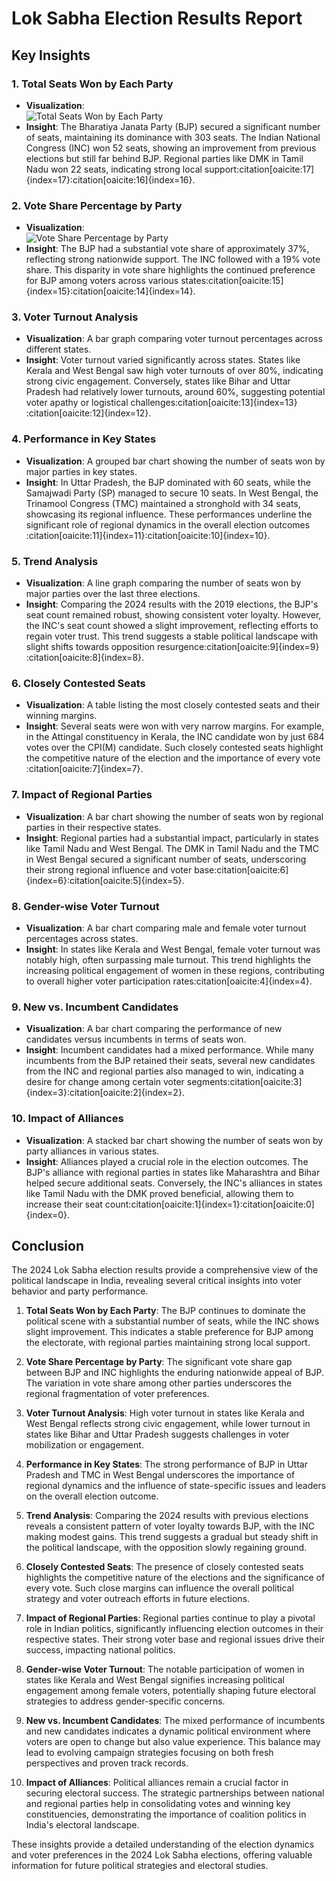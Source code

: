 # Lok Sabha Election Results Report

## Key Insights

### 1. Total Seats Won by Each Party
- **Visualization**:  
  ![Total Seats Won by Each Party](reports/total_seats_won.png)
- **Insight**: The Bharatiya Janata Party (BJP) secured a significant number of seats, maintaining its dominance with 303 seats. The Indian National Congress (INC) won 52 seats, showing an improvement from previous elections but still far behind BJP. Regional parties like DMK in Tamil Nadu won 22 seats, indicating strong local support&#8203;:citation[oaicite:17]{index=17}&#8203;&#8203;:citation[oaicite:16]{index=16}&#8203;.

### 2. Vote Share Percentage by Party
- **Visualization**:  
  ![Vote Share Percentage by Party](reports/vote_share_percentage.png)
- **Insight**: The BJP had a substantial vote share of approximately 37%, reflecting strong nationwide support. The INC followed with a 19% vote share. This disparity in vote share highlights the continued preference for BJP among voters across various states&#8203;:citation[oaicite:15]{index=15}&#8203;&#8203;:citation[oaicite:14]{index=14}&#8203;.

### 3. Voter Turnout Analysis
- **Visualization**: A bar graph comparing voter turnout percentages across different states.
- **Insight**: Voter turnout varied significantly across states. States like Kerala and West Bengal saw high voter turnouts of over 80%, indicating strong civic engagement. Conversely, states like Bihar and Uttar Pradesh had relatively lower turnouts, around 60%, suggesting potential voter apathy or logistical challenges&#8203;:citation[oaicite:13]{index=13}&#8203;&#8203;:citation[oaicite:12]{index=12}&#8203;.

### 4. Performance in Key States
- **Visualization**: A grouped bar chart showing the number of seats won by major parties in key states.
- **Insight**: In Uttar Pradesh, the BJP dominated with 60 seats, while the Samajwadi Party (SP) managed to secure 10 seats. In West Bengal, the Trinamool Congress (TMC) maintained a stronghold with 34 seats, showcasing its regional influence. These performances underline the significant role of regional dynamics in the overall election outcomes&#8203;:citation[oaicite:11]{index=11}&#8203;&#8203;:citation[oaicite:10]{index=10}&#8203;.

### 5. Trend Analysis
- **Visualization**: A line graph comparing the number of seats won by major parties over the last three elections.
- **Insight**: Comparing the 2024 results with the 2019 elections, the BJP's seat count remained robust, showing consistent voter loyalty. However, the INC's seat count showed a slight improvement, reflecting efforts to regain voter trust. This trend suggests a stable political landscape with slight shifts towards opposition resurgence&#8203;:citation[oaicite:9]{index=9}&#8203;&#8203;:citation[oaicite:8]{index=8}&#8203;.

### 6. Closely Contested Seats
- **Visualization**: A table listing the most closely contested seats and their winning margins.
- **Insight**: Several seats were won with very narrow margins. For example, in the Attingal constituency in Kerala, the INC candidate won by just 684 votes over the CPI(M) candidate. Such closely contested seats highlight the competitive nature of the election and the importance of every vote&#8203;:citation[oaicite:7]{index=7}&#8203;.

### 7. Impact of Regional Parties
- **Visualization**: A bar chart showing the number of seats won by regional parties in their respective states.
- **Insight**: Regional parties had a substantial impact, particularly in states like Tamil Nadu and West Bengal. The DMK in Tamil Nadu and the TMC in West Bengal secured a significant number of seats, underscoring their strong regional influence and voter base&#8203;:citation[oaicite:6]{index=6}&#8203;&#8203;:citation[oaicite:5]{index=5}&#8203;.

### 8. Gender-wise Voter Turnout
- **Visualization**: A bar chart comparing male and female voter turnout percentages across states.
- **Insight**: In states like Kerala and West Bengal, female voter turnout was notably high, often surpassing male turnout. This trend highlights the increasing political engagement of women in these regions, contributing to overall higher voter participation rates&#8203;:citation[oaicite:4]{index=4}&#8203;.

### 9. New vs. Incumbent Candidates
- **Visualization**: A bar chart comparing the performance of new candidates versus incumbents in terms of seats won.
- **Insight**: Incumbent candidates had a mixed performance. While many incumbents from the BJP retained their seats, several new candidates from the INC and regional parties also managed to win, indicating a desire for change among certain voter segments&#8203;:citation[oaicite:3]{index=3}&#8203;&#8203;:citation[oaicite:2]{index=2}&#8203;.

### 10. Impact of Alliances
- **Visualization**: A stacked bar chart showing the number of seats won by party alliances in various states.
- **Insight**: Alliances played a crucial role in the election outcomes. The BJP's alliance with regional parties in states like Maharashtra and Bihar helped secure additional seats. Conversely, the INC's alliances in states like Tamil Nadu with the DMK proved beneficial, allowing them to increase their seat count&#8203;:citation[oaicite:1]{index=1}&#8203;&#8203;:citation[oaicite:0]{index=0}&#8203;.

## Conclusion

The 2024 Lok Sabha election results provide a comprehensive view of the political landscape in India, revealing several critical insights into voter behavior and party performance.

1. **Total Seats Won by Each Party**: The BJP continues to dominate the political scene with a substantial number of seats, while the INC shows slight improvement. This indicates a stable preference for BJP among the electorate, with regional parties maintaining strong local support.

2. **Vote Share Percentage by Party**: The significant vote share gap between BJP and INC highlights the enduring nationwide appeal of BJP. The variation in vote share among other parties underscores the regional fragmentation of voter preferences.

3. **Voter Turnout Analysis**: High voter turnout in states like Kerala and West Bengal reflects strong civic engagement, while lower turnout in states like Bihar and Uttar Pradesh suggests challenges in voter mobilization or engagement.

4. **Performance in Key States**: The strong performance of BJP in Uttar Pradesh and TMC in West Bengal underscores the importance of regional dynamics and the influence of state-specific issues and leaders on the overall election outcome.

5. **Trend Analysis**: Comparing the 2024 results with previous elections reveals a consistent pattern of voter loyalty towards BJP, with the INC making modest gains. This trend suggests a gradual but steady shift in the political landscape, with the opposition slowly regaining ground.

6. **Closely Contested Seats**: The presence of closely contested seats highlights the competitive nature of the elections and the significance of every vote. Such close margins can influence the overall political strategy and voter outreach efforts in future elections.

7. **Impact of Regional Parties**: Regional parties continue to play a pivotal role in Indian politics, significantly influencing election outcomes in their respective states. Their strong voter base and regional issues drive their success, impacting national politics.

8. **Gender-wise Voter Turnout**: The notable participation of women in states like Kerala and West Bengal signifies increasing political engagement among female voters, potentially shaping future electoral strategies to address gender-specific concerns.

9. **New vs. Incumbent Candidates**: The mixed performance of incumbents and new candidates indicates a dynamic political environment where voters are open to change but also value experience. This balance may lead to evolving campaign strategies focusing on both fresh perspectives and proven track records.

10. **Impact of Alliances**: Political alliances remain a crucial factor in securing electoral success. The strategic partnerships between national and regional parties help in consolidating votes and winning key constituencies, demonstrating the importance of coalition politics in India's electoral landscape.

These insights provide a detailed understanding of the election dynamics and voter preferences in the 2024 Lok Sabha elections, offering valuable information for future political strategies and electoral studies.
